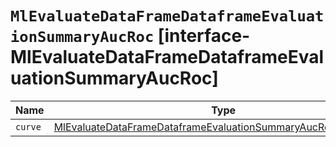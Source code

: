 # `MlEvaluateDataFrameDataframeEvaluationSummaryAucRoc` [interface-MlEvaluateDataFrameDataframeEvaluationSummaryAucRoc]

| Name | Type | Description |
| - | - | - |
| `curve` | [MlEvaluateDataFrameDataframeEvaluationSummaryAucRocCurveItem](./MlEvaluateDataFrameDataframeEvaluationSummaryAucRocCurveItem.md)[] | &nbsp; |
